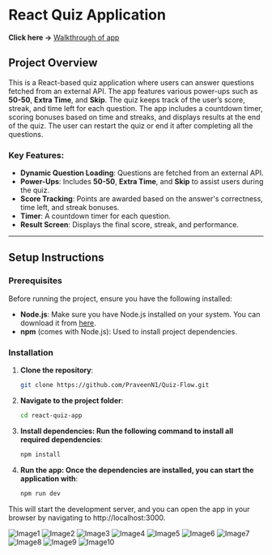 # React Quiz Application

**Click here ->** [Walkthrough of app](https://drive.google.com/file/d/1nVkUVahm1ohNZ9gs6gvf3LowMgTfo4u9/view?usp=sharing) 

## Project Overview

This is a React-based quiz application where users can answer questions fetched from an external API. The app features various power-ups such as **50-50**, **Extra Time**, and **Skip**. The quiz keeps track of the user’s score, streak, and time left for each question. The app includes a countdown timer, scoring bonuses based on time and streaks, and displays results at the end of the quiz. The user can restart the quiz or end it after completing all the questions.

### Key Features:
- **Dynamic Question Loading**: Questions are fetched from an external API.
- **Power-Ups**: Includes **50-50**, **Extra Time**, and **Skip** to assist users during the quiz.
- **Score Tracking**: Points are awarded based on the answer's correctness, time left, and streak bonuses.
- **Timer**: A countdown timer for each question.
- **Result Screen**: Displays the final score, streak, and performance.

---

## Setup Instructions

### Prerequisites

Before running the project, ensure you have the following installed:
- **Node.js**: Make sure you have Node.js installed on your system. You can download it from [here](https://nodejs.org/).
- **npm** (comes with Node.js): Used to install project dependencies.

### Installation

1. **Clone the repository**:
   ```bash
   git clone https://github.com/PraveenN1/Quiz-Flow.git

2. **Navigate to the project folder**:
    ```bash
    cd react-quiz-app

3. **Install dependencies: Run the following command to install all required dependencies**:

    ```bash
    npm install

4. **Run the app: Once the dependencies are installed, you can start the application with**:

    ```bash
    npm run dev 
    
This will start the development server, and you can open the app in your browser by navigating to http://localhost:3000.



![Image1](https://github.com/PraveenN1/Quiz-Flow/blob/9cd8077b5e6de84a62583f5e5eb662e87277e269/img-1.png)
![Image2](https://github.com/PraveenN1/Quiz-Flow/blob/9cd8077b5e6de84a62583f5e5eb662e87277e269/img2.png)
![Image3](https://github.com/PraveenN1/Quiz-Flow/blob/be3fa4c13c6d8981a0c2374a72bc2d3bf623bc70/img3.png)
![Image4](https://github.com/PraveenN1/Quiz-Flow/blob/be3fa4c13c6d8981a0c2374a72bc2d3bf623bc70/img4.png)
![Image5](https://github.com/PraveenN1/Quiz-Flow/blob/be3fa4c13c6d8981a0c2374a72bc2d3bf623bc70/img5.png)
![Image6](https://github.com/PraveenN1/Quiz-Flow/blob/9cd8077b5e6de84a62583f5e5eb662e87277e269/img6.png)
![Image7](https://github.com/PraveenN1/Quiz-Flow/blob/be3fa4c13c6d8981a0c2374a72bc2d3bf623bc70/img7.png)
![Image8](https://github.com/PraveenN1/Quiz-Flow/blob/fb79e54bba59ee2cd543971d336c1b9ee3a9232e/img8.png)
![Image9](https://github.com/PraveenN1/Quiz-Flow/blob/fb79e54bba59ee2cd543971d336c1b9ee3a9232e/img9.png)
![Image10](https://github.com/PraveenN1/Quiz-Flow/blob/fb79e54bba59ee2cd543971d336c1b9ee3a9232e/img10.png)
